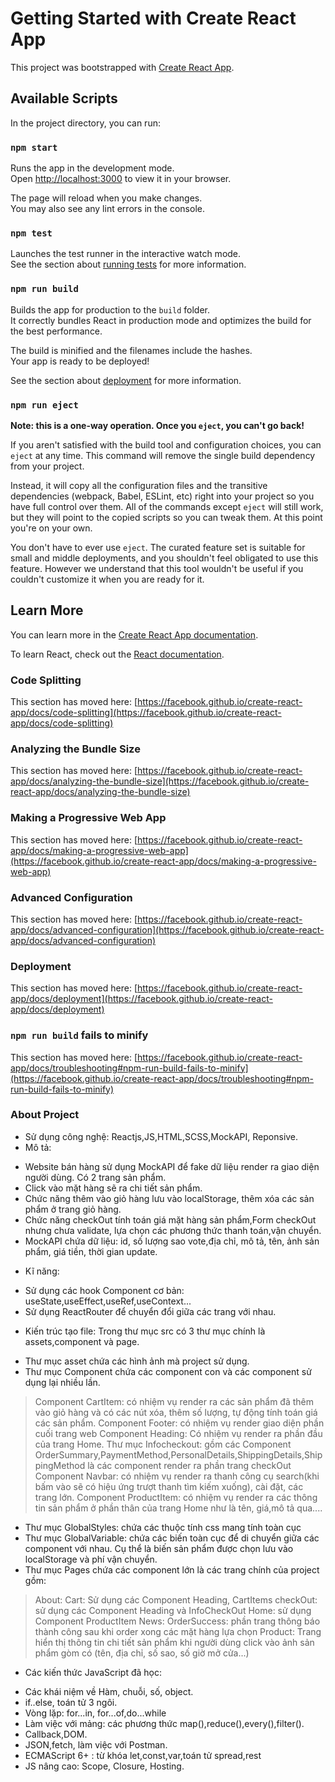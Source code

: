 # Getting Started with Create React App

This project was bootstrapped with [Create React App](https://github.com/facebook/create-react-app).

## Available Scripts

In the project directory, you can run:

### `npm start`

Runs the app in the development mode.\
Open [http://localhost:3000](http://localhost:3000) to view it in your browser.

The page will reload when you make changes.\
You may also see any lint errors in the console.

### `npm test`

Launches the test runner in the interactive watch mode.\
See the section about [running tests](https://facebook.github.io/create-react-app/docs/running-tests) for more information.

### `npm run build`

Builds the app for production to the `build` folder.\
It correctly bundles React in production mode and optimizes the build for the best performance.

The build is minified and the filenames include the hashes.\
Your app is ready to be deployed!

See the section about [deployment](https://facebook.github.io/create-react-app/docs/deployment) for more information.

### `npm run eject`

**Note: this is a one-way operation. Once you `eject`, you can't go back!**

If you aren't satisfied with the build tool and configuration choices, you can `eject` at any time. This command will remove the single build dependency from your project.

Instead, it will copy all the configuration files and the transitive dependencies (webpack, Babel, ESLint, etc) right into your project so you have full control over them. All of the commands except `eject` will still work, but they will point to the copied scripts so you can tweak them. At this point you're on your own.

You don't have to ever use `eject`. The curated feature set is suitable for small and middle deployments, and you shouldn't feel obligated to use this feature. However we understand that this tool wouldn't be useful if you couldn't customize it when you are ready for it.

## Learn More

You can learn more in the [Create React App documentation](https://facebook.github.io/create-react-app/docs/getting-started).

To learn React, check out the [React documentation](https://reactjs.org/).

### Code Splitting

This section has moved here: [https://facebook.github.io/create-react-app/docs/code-splitting](https://facebook.github.io/create-react-app/docs/code-splitting)

### Analyzing the Bundle Size

This section has moved here: [https://facebook.github.io/create-react-app/docs/analyzing-the-bundle-size](https://facebook.github.io/create-react-app/docs/analyzing-the-bundle-size)

### Making a Progressive Web App

This section has moved here: [https://facebook.github.io/create-react-app/docs/making-a-progressive-web-app](https://facebook.github.io/create-react-app/docs/making-a-progressive-web-app)

### Advanced Configuration

This section has moved here: [https://facebook.github.io/create-react-app/docs/advanced-configuration](https://facebook.github.io/create-react-app/docs/advanced-configuration)

### Deployment

This section has moved here: [https://facebook.github.io/create-react-app/docs/deployment](https://facebook.github.io/create-react-app/docs/deployment)

### `npm run build` fails to minify

This section has moved here: [https://facebook.github.io/create-react-app/docs/troubleshooting#npm-run-build-fails-to-minify](https://facebook.github.io/create-react-app/docs/troubleshooting#npm-run-build-fails-to-minify)

### About Project
- Sử dụng công nghệ: Reactjs,JS,HTML,SCSS,MockAPI, Reponsive.
- Mô tả: 
+ Website bán hàng sử dụng MockAPI để fake dữ liệu render ra giao diện người dùng. Có 2 trang sản phẩm.
+ Click vào mặt hàng sẽ ra chi tiết sản phẩm. 
+ Chức năng thêm vào giỏ hàng lưu vào localStorage, thêm xóa các sản phẩm ở trang giỏ hàng.
+ Chức năng checkOut tính toán giá mặt hàng sản phẩm,Form checkOut nhưng chưa validate, lựa chọn các phương thức thanh toán,vận chuyển.
+ MockAPI chứa dữ liệu: id, số lượng sao vote,địa chỉ, mô tả, tên, ảnh sản phẩm, giá tiền, thời gian update.
- Kĩ năng:
+ Sử dụng các hook Component cơ bản: useState,useEffect,useRef,useContext...
+ Sử dụng ReactRouter để chuyển đổi giữa các trang với nhau.
- Kiến trúc tạo file: Trong thư mục src có 3 thư mục chính là assets,component và page.
+ Thư mục asset chứa các hình ảnh mà project sử dụng. 
+ Thư mục Component chứa các component con và các component sử dụng lại nhiều lần.
> Component CartItem: có nhiệm vụ render ra các sản phẩm đã thêm vào giỏ hàng và có các nút xóa, thêm số lượng, tự động tính toán giá các sản phẩm.
> Component Footer: có nhiệm vụ render giao diện phần cuối trang web
> Component Heading: Có nhiệm vụ render ra phần đầu của trang Home.
> Thư mục Infocheckout: gồm các Component OrderSummary,PaymentMethod,PersonalDetails,ShippingDetails,ShippingMethod là các component render ra phần trang checkOut
> Component Navbar: có nhiệm vụ render ra thanh công cụ search(khi bấm vào sẽ có hiệu ứng trượt thanh tìm kiếm xuống), cài đặt, các trang lớn.
> Component ProductItem: có nhiệm vụ render ra các thông tin sản phẩm ở phần thân của trang Home như là tên, giá,mô tả qua....
+ Thư mục GlobalStyles: chứa các thuộc tính css mang tính toàn cục
+ Thư mục GlobalVariable: chứa các biến toàn cục để di chuyển giữa các component với nhau. Cụ thể là biến sản phẩm được chọn lưu vào localStorage và phí vận chuyển.
+ Thư mục Pages chứa các component lớn là các trang chính của project gồm:
> About:
> Cart: Sử dụng các Component Heading, CartItems
> checkOut: sử dụng các Component Heading và InfoCheckOut
> Home: sử dụng  Component ProductItem
> News:
> OrderSuccess: phần trang thông báo thành công sau khi order xong các mặt hàng lựa chọn
> Product: Trang hiển thị thông tin chi tiết sản phẩm khi người dùng click vào ảnh sản phẩm gòm có (tên, địa chỉ, số sao, số giờ mở cửa...)
- Các kiến thức JavaScript đã học:
+ Các khái niệm về Hàm, chuỗi, số, object.
+ if..else, toán tử 3 ngôi.
+ Vòng lặp: for...in, for...of,do...while
+ Làm việc với mảng: các phương thức map(),reduce(),every(),filter().
+ Callback,DOM.
+ JSON,fetch, làm việc với Postman.
+ ECMAScript 6+ : từ khóa let,const,var,toán tử spread,rest
+ JS nâng cao: Scope, Closure, Hosting.

